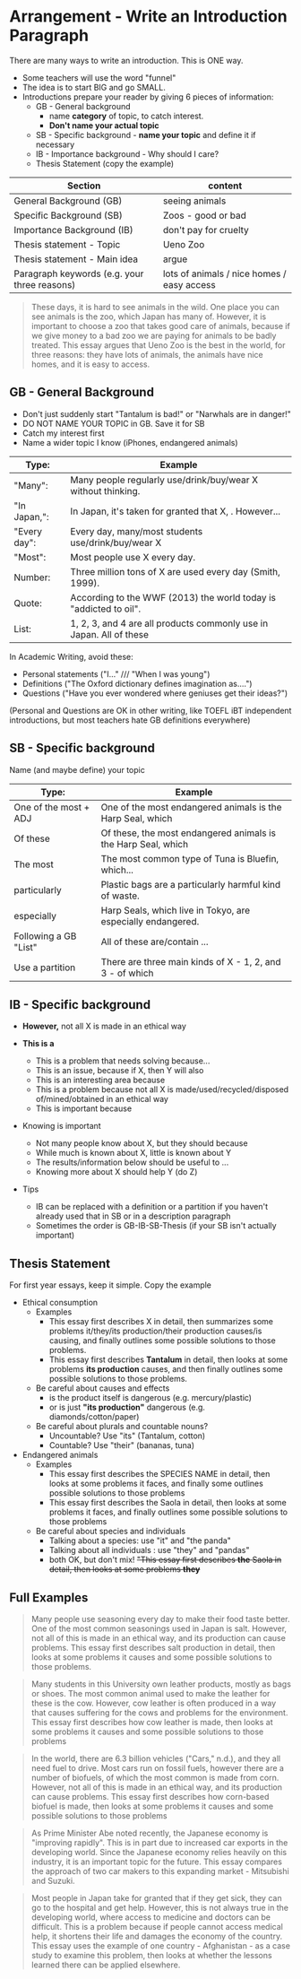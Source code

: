 # Arrangement - Write an Introduction Paragraph


There are many ways to write an introduction. This is ONE way. 

* Some teachers will use the word "funnel"
* The idea is to start BIG and go SMALL. 
* Introductions prepare your reader by giving 6 pieces of information:
    * GB - General background
        * name __category__ of topic, to catch interest. 
        * __Don't name your actual topic__
    * SB - Specific background - __name your topic__ and define it if necessary
    * IB - Importance background - Why should I care?
    * Thesis Statement (copy the example)

|Section                         |content
|--------------------------------|-----------------------------------
|General Background (GB)         |seeing animals
|Specific Background (SB)        |Zoos - good or bad
|Importance Background (IB)      |don't pay for cruelty
|Thesis statement - Topic        |Ueno Zoo
|Thesis statement - Main idea    |argue
|Paragraph keywords (e.g. your three reasons)     |lots of animals / nice homes / easy access


> These days, it is hard to see animals in the wild. One place you can see animals is the zoo, which Japan has many of. However, it is important to choose a zoo that takes good care of animals, because if we give money to a bad zoo we are paying for animals to be badly treated. This essay argues that Ueno Zoo is the best in the world, for three reasons: they have lots of animals, the animals have nice homes, and it is easy to access.

## GB - General Background
* Don't just suddenly start "Tantalum is bad!" or "Narwhals are in danger!"
* DO NOT NAME YOUR TOPIC in GB. Save it for SB
* Catch my interest first
* Name a wider topic I know (iPhones, endangered animals)

|Type:           |Example
|----------------|---------------------------
|"Many":         |Many people regularly use/drink/buy/wear X without thinking.
|"In Japan,":    |In Japan, it's taken for granted that X, . However...
|"Every day":    |Every day, many/most students use/drink/buy/wear X
|"Most":         |Most people use X every day.
|Number:         |Three million tons of X are used every day (Smith, 1999).
|Quote:          |According to the WWF (2013) the world today is "addicted to oil".
|List:           |1, 2, 3, and 4 are all products commonly use in Japan. All of these 
 

In Academic Writing, avoid these:

* Personal statements ("I..." /// "When I was young")
* Definitions ("The Oxford dictionary defines imagination as....")
* Questions ("Have you ever wondered where geniuses get their ideas?")

(Personal and Questions are OK in other writing, like TOEFL iBT independent introductions, but most teachers hate GB definitions everywhere)

## SB - Specific background
Name (and maybe define) your topic

|Type:           |Example
|------------------------|-------------------
|One of the most + ADJ   |One of the most endangered animals is the Harp Seal, which
|Of these                |Of these, the most endangered animals is the Harp Seal, which
|The most                |The most common type of Tuna is Bluefin, which...
|particularly            |Plastic bags are a particularly harmful kind of waste.
|especially              |Harp Seals, which live in Tokyo, are especially endangered.
|Following a GB "List"   |All of these are/contain ...
|Use a partition         |There are three main kinds of X - 1, 2, and 3 - of which

## IB - Specific background
* __However,__ not all X is made in an ethical way
* __This is a__
    * This is a problem that needs solving because...
    * This is an issue, because if X, then Y will also
    * This is an interesting area because
    * This is a problem because not all X is made/used/recycled/disposed of/mined/obtained in an ethical way
    * This is important because
* Knowing is important
    * Not many people know about X, but they should because
    * While much is known about X, little is known about Y
    * The results/information below should be useful to ...
    * Knowing more about X should help Y (do Z)


* Tips
    * IB can be replaced with a definition or a partition if you haven't already used that in SB or in a description paragraph
    * Sometimes the order is GB-IB-SB-Thesis (if your SB isn't actually important)




## Thesis Statement
For first year essays, keep it simple. Copy the example

* Ethical consumption
    * Examples
        * This essay first describes X in detail, then summarizes some problems it/they/its production/their production causes/is causing, and finally outlines some possible solutions to those problems.
        * This essay first describes __Tantalum__ in detail, then looks at some problems __its production__ causes, and then finally outlines some possible solutions to those problems.
    * Be careful about causes and effects
        * is the product itself is dangerous (e.g. mercury/plastic)
        * or is just __"its production"__ dangerous (e.g. diamonds/cotton/paper)
    * Be careful about plurals and countable nouns?
        * Uncountable? Use "its" (Tantalum, cotton)
        * Countable? Use "their" (bananas, tuna)
* Endangered animals
    * Examples
        * This essay first describes the SPECIES NAME in detail, then looks at some problems it faces, and finally some outlines possible solutions to those problems
        * This essay first describes the Saola in detail, then looks at some problems it faces, and finally outlines some possible solutions to those problems
    * Be careful about species and individuals
        * Talking about a species: use "it" and "the panda"
        * Talking about all individuals : use "they" and "pandas"
        * both OK, but don't mix! ~~"This essay first describes __the__ Saola in detail, then looks at some problems __they__~~


##  Full Examples
> Many people use seasoning every day to make their food taste better. One of the most common seasonings used in Japan is salt. However, not all of this is made in an ethical way, and its production can cause problems. This essay first describes salt production in detail, then looks at some problems it causes and some possible solutions to those problems.


> Many students in this University own leather products, mostly as bags or shoes. The most common animal used to make the leather for these is the cow. However, cow leather is often produced in a way that causes suffering for the cows and problems for the environment. This essay first describes how cow leather is made, then looks at some problems it causes and some possible solutions to those problems


> In the world, there are 6.3 billion vehicles ("Cars," n.d.), and they all need fuel to drive. Most cars run on fossil fuels, however there are a number of biofuels, of which the most common is made from corn. However, not all of this is made in an ethical way, and its production can cause problems. This essay first describes how corn-based biofuel is made, then looks at some problems it causes and some possible solutions to those problems



> As Prime Minister Abe noted recently, the Japanese economy is "improving rapidly". This is in part due to increased car exports in the developing world. Since the Japanese economy relies heavily on this industry, it is an important topic for the future. This essay compares the approach of two car makers to this expanding market - Mitsubishi and Suzuki. 


> Most people in Japan take for granted that if they get sick, they can go to the hospital and get help. However, this is not always true in the developing world, where access to medicine and doctors can be difficult. This is a problem because if people cannot access medical help, it shortens their life and damages the economy of the country. This essay uses the example of one country - Afghanistan - as a case study to examine this problem, then looks at whether the lessons learned there can be applied elsewhere.
 
 